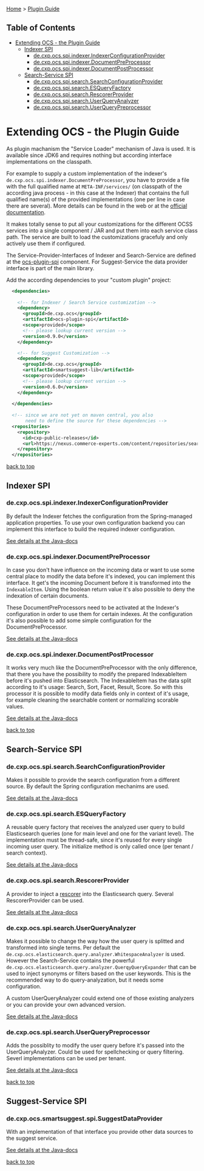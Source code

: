 [Home](./) > [Plugin Guide](./plugin_guide.md)

## Table of Contents

- [Extending OCS - the Plugin Guide](#extending-ocs-the-plugin-guide)
  - [Indexer SPI](#indexer-spi)
    - [de.cxp.ocs.spi.indexer.IndexerConfigurationProvider](#decxpocsspiindexerindexerconfigurationprovider)
    - [de.cxp.ocs.spi.indexer.DocumentPreProcessor](#decxpocsspiindexerdocumentpreprocessor)
    - [de.cxp.ocs.spi.indexer.DocumentPostProcessor](#decxpocsspiindexerdocumentpostprocessor)
  - [Search-Service SPI](#search-service-spi)
    - [de.cxp.ocs.spi.search.SearchConfigurationProvider](#decxpocsspisearchsearchconfigurationprovider)
    - [de.cxp.ocs.spi.search.ESQueryFactory](#decxpocsspisearchesqueryfactory)
    - [de.cxp.ocs.spi.search.RescorerProvider](#decxpocsspisearchrescorerprovider)
    - [de.cxp.ocs.spi.search.UserQueryAnalyzer](#decxpocsspisearchuserqueryanalyzer)
    - [de.cxp.ocs.spi.search.UserQueryPreprocessor](#decxpocsspisearchuserquerypreprocessor)

# Extending OCS - the Plugin Guide

As plugin machanism the "Service Loader" mechanism of Java is used. It is available since JDK6 and requires nothing but according interface implementations on the classpath.

For example to supply a custom implementation of the indexer's `de.cxp.ocs.spi.indexer.DocumentPreProcessor`, you have to provide a file with the full qualified name at `META-INF/services/` (on classpath of the according java process - in this case at the Indexer) that contains the full qualified name(s) of the provided implementations (one per line in case there are several). More details can be found in the web or at the [official documentation](https://docs.oracle.com/javase/tutorial/ext/basics/spi.html).

It makes totally sense to put all your customizations for the different OCSS services into a single component / JAR and put them into each service class path. The service are built to load the customizations gracefuly and only actively use them if configured.

The Service-Provider-Interfaces of Indexer and Search-Service are defined at the [ocs-plugin-spi](/ocs-plugin-spi/) component. For Suggest-Service the data provider interface is part of the main library.

Add the according dependencies to your "custom plugin" project:

```xml
  <dependencies>
  
    <!-- for Indexer / Search Service customization -->
    <dependency>
      <groupId>de.cxp.ocs</groupId>
      <artifactId>ocs-plugin-spi</artifactId>
      <scope>provided</scope>
      <!-- please lookup current version -->
      <version>0.9.0</version>
    </dependency>

    <!-- for Suggest Customization -->
    <dependency>
      <groupId>de.cxp.ocs</groupId>
      <artifactId>smartsuggest-lib</artifactId>
      <scope>provided</scope>
      <!-- please lookup current version -->
      <version>0.6.0</version>
    </dependency>
    
  </dependencies>
  
  <!-- since we are not yet on maven central, you also
       need to define the source for these dependencies -->
  <repositories>
    <repository>
      <id>cxp-public-releases</id>
      <url>https://nexus.commerce-experts.com/content/repositories/searchhub-external/</url>
    </repository>
  </repositories>
```

[back to top](#)

## Indexer SPI

### de.cxp.ocs.spi.indexer.IndexerConfigurationProvider

By default the Indexer fetches the configuration from the Spring-managed application properties. To use your own configuration backend you can implement this interface to build the required indexer configuration.

[See details at the Java-docs](javadoc.html#apidocs/de/cxp/ocs/spi/indexer/IndexerConfigurationProvider.html)

### de.cxp.ocs.spi.indexer.DocumentPreProcessor

In case you don't have influence on the incoming data or want to use some central place to modify the data before it's indexed, you can implement this interface. It get's the incoming Document before it is transformed into the `IndexableItem`. Using the boolean return value it's also possible to deny the indexation of certain documents.

These DocumentPreProcessors need to be activated at the Indexer's configuration in order to use them for certain indexes. At the configuration it's also possible to add some simple configuration for the DocumentPreProcessor.

[See details at the Java-docs](javadoc.html#apidocs/de/cxp/ocs/spi/indexer/DocumentPreProcessor.html)

### de.cxp.ocs.spi.indexer.DocumentPostProcessor

It works very much like the DocumentPreProcessor with the only difference, that there you have the possibility to modify the prepared IndexableItem before it's pushed into Elasticsearch. The IndexableItem has the data split according to it's usage: Search, Sort, Facet, Result, Score. So with this processor it is possible to modify data fields only in context of it's usage, for example cleaning the searchable content or normalizing scorable values.

[See details at the Java-docs](javadoc.html#apidocs/de/cxp/ocs/spi/indexer/DocumentPostProcessor.html)

[back to top](#)

## Search-Service SPI

### de.cxp.ocs.spi.search.SearchConfigurationProvider

Makes it possible to provide the search configuration from a different source. By default the Spring configuration mechanims are used.

[See details at the Java-docs](javadoc.html#apidocs/de/cxp/ocs/spi/search/SearchConfigurationProvider.html)

### de.cxp.ocs.spi.search.ESQueryFactory

A reusable query factory that receives the analyzed user query to build Elasticsearch queries (one for main level and one for the variant level).
The implementation must be thread-safe, since it's reused for every single incoming user query. The initialize method is only called once (per tenant / search context).

[See details at the Java-docs](javadoc.html#apidocs/de/cxp/ocs/spi/search/ESQueryFactory.html)

### de.cxp.ocs.spi.search.RescorerProvider

A provider to inject a [rescorer](https://www.elastic.co/guide/en/elasticsearch/reference/master/filter-search-results.html#rescore) into the Elasticsearch query.
Several RescorerProvider can be used.

[See details at the Java-docs](javadoc.html#apidocs/de/cxp/ocs/spi/search/RescorerProvider.html)

### de.cxp.ocs.spi.search.UserQueryAnalyzer

Makes it possible to change the way how the user query is splitted and transformed into single terms. Per default the `de.cxp.ocs.elasticsearch.query.analyzer.WhitespaceAnalyzer` is used. However the Search-Service contains the powerful `de.cxp.ocs.elasticsearch.query.analyzer.QuerqyQueryExpander` that can be used to inject synonyms or filters based on the user keywords. This is the recommended way to do query-analyzation, but it needs some configuration.

A custom UserQueryAnalyzer could extend one of those existing analyzers or you can provide your own advanced version.

[See details at the Java-docs](javadoc.html#apidocs/de/cxp/ocs/spi/search/UserQueryAnalyzer.html)

### de.cxp.ocs.spi.search.UserQueryPreprocessor

Adds the possiblity to modify the user query before it's passed into the UserQueryAnalyzer. Could be used for spellchecking or query filtering.
Severl implementations can be used per tenant.

[See details at the Java-docs](javadoc.html#apidocs/de/cxp/ocs/spi/search/UserQueryPreprocessor.html)

[back to top](#)

## Suggest-Service SPI

### de.cxp.ocs.smartsuggest.spi.SuggestDataProvider

With an implementation of that interface you provide other data sources to the suggest service.

[See details at the Java-docs](javadoc.html#apidocs/de/cxp/ocs/smartsuggest/spi/SuggestDataProvider.html)

[back to top](#)

